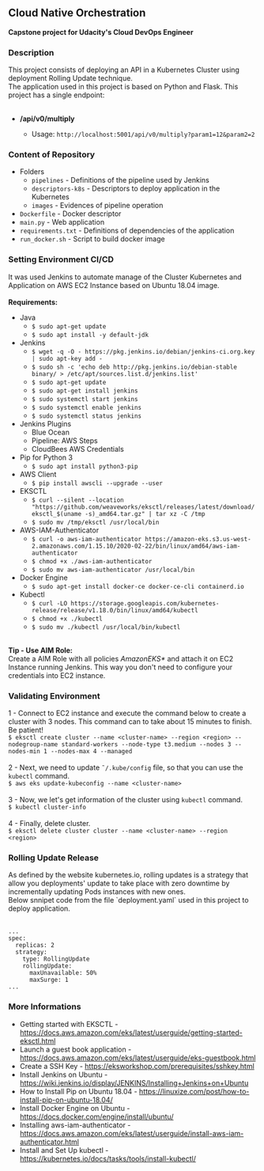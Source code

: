 
<h2>Cloud Native Orchestration</h2>

<strong>Capstone project for Udacity's Cloud DevOps Engineer</strong><br/>

<h3>Description</h3>
This project consists of deploying an API in a Kubernetes Cluster using deployment Rolling Update technique.<br/> The application used in this project is based on Python and Flask. This project has a single endpoint:<br/><br/>
<ul>
  <li><strong>/api/v0/multiply</strong></li>
  <ul>
    <li>Usage: <code>http://localhost:5001/api/v0/multiply?param1=12&#38;param2=2</code></li>
  </ul>
</ul>

<h3>Content of Repository</h3>
<ul>
  <li>
    Folders
    <ul>
      <li><code>pipelines</code> - Definitions of the pipeline used by Jenkins </li>
      <li><code>descriptors-k8s</code> - Descriptors to deploy application in the Kubernetes </li>
      <li><code>images</code> - Evidences of pipeline operation</li>      
    </ul>
  </li>
  <li><code>Dockerfile</code> - Docker descriptor</li>
  <li><code>main.py</code> - Web application</li>
  <li><code>requirements.txt</code> - Definitions of dependencies of the application</li>
  <li><code>run_docker.sh</code> - Script to build docker image</li>  
</ul>

<h3>Setting Environment CI/CD</h3>
It was used Jenkins to automate manage of the Cluster Kubernetes and Application on AWS EC2 Instance based on Ubuntu 18.04 image. <br/><br/>
<strong>Requirements:</strong>
<ul>
  <li>
    Java
    <ul>
      <li><code>$ sudo apt-get update</code></li>
      <li><code>$ sudo apt install -y default-jdk</code></li>
    </ul>
  </li>
  <li>
    Jenkins
    <ul>  
      <li><code>$ wget -q -O - https://pkg.jenkins.io/debian/jenkins-ci.org.key | sudo apt-key add -</code></li>
      <li><code>$ sudo sh -c 'echo deb http://pkg.jenkins.io/debian-stable binary/ > /etc/apt/sources.list.d/jenkins.list'</code></li>
      <li><code>$ sudo apt-get update</code></li>
      <li><code>$ sudo apt-get install jenkins</code></li>     
      <li><code>$ sudo systemctl start jenkins</code></li>
      <li><code>$ sudo systemctl enable jenkins</code></li>
      <li><code>$ sudo systemctl status jenkins</code></li>      
    </ul>
  </li>
  
  <li>
    Jenkins Plugins
    <ul>
      <li>Blue Ocean</li>
      <li>Pipeline: AWS Steps</li>
      <li>CloudBees AWS Credentials</li>      
    </ul>
  </li>
  
  <li>
    Pip for Python 3
    <ul>
      <li><code>$ sudo apt install python3-pip</code></li>
    </ul>  
  </li>  
  
  <li>
    AWS Client
    <ul>  
      <li><code>$ pip install awscli --upgrade --user</code></li>  
    </ul>
  </li>
  
  <li>
    EKSCTL
    <ul>
      <li><code>$ curl --silent --location "https://github.com/weaveworks/eksctl/releases/latest/download/eksctl_$(uname -s)_amd64.tar.gz" | tar xz -C /tmp</code></li>
      <li><code>$ sudo mv /tmp/eksctl /usr/local/bin</code></li>
    </ul>    
  </li>
  
  <li>
    AWS-IAM-Authenticator
    <ul>
      <li><code>$ curl -o aws-iam-authenticator https://amazon-eks.s3.us-west-2.amazonaws.com/1.15.10/2020-02-22/bin/linux/amd64/aws-iam-authenticator</code></li>
      <li><code>$ chmod +x ./aws-iam-authenticator</code></li>
      <li><code>$ sudo mv aws-iam-authenticator /usr/local/bin</code></li>      
    </ul>    
  </li>
  
  <li>
    Docker Engine
    <ul>      
      <li><code>$ sudo apt-get install docker-ce docker-ce-cli containerd.io</code></li> 
    </ul>
  
  <li>
    Kubectl
    <ul>  
      <li><code>$ curl -LO https://storage.googleapis.com/kubernetes-release/release/v1.18.0/bin/linux/amd64/kubectl</code></li>
      <li><code>$ chmod +x ./kubectl</code></li>
      <li><code>$ sudo mv ./kubectl /usr/local/bin/kubectl</code></li>      
    </ul>
  </li>
</ul>
<br/>
<strong>Tip - Use AIM Role:</strong><br/>
Create a AIM Role with all policies <i>AmazonEKS*</i> and attach it on EC2 Instance running Jenkins. This way you don't need to configure your credentials into EC2 instance.<br/>

<h3>Validating Environment</h3>
1 - Connect to EC2 instance and execute the command below to create a cluster with 3 nodes. This command can to take about 15 minutes to finish. Be patient!<br/>
<code>$ eksctl create cluster --name &#60;cluster-name&#62; --region &#60;region&#62; --nodegroup-name standard-workers --node-type t3.medium --nodes 3 --nodes-min 1 --nodes-max 4 --managed</code><br/><br/>
2 - Next, we need to update <code>˜/.kube/config</code> file, so that you can use the <code>kubectl</code> command.<br/>
<code>$ aws eks update-kubeconfig --name &#60;cluster-name&#62;</code><br/><br/>
3 - Now, we let's get information of the cluster using <code>kubectl</code> command.<br/>
<code>$ kubectl cluster-info</code><br/><br/>
4 - Finally, delete cluster.<br/>
<code>$ eksctl delete cluster cluster --name &#60;cluster-name&#62; --region &#60;region&#62;</code>

<h3>Rolling Update Release</h3>
As defined by the website kubernetes.io, rolling updates is a strategy that allow you deployments' update to take place with zero downtime by incrementally updating Pods instances with new ones. 
<br/>
Below snnipet code from the file `deployment.yaml` used in this project to deploy application.<br/><br/>

```
...
spec:
  replicas: 2
  strategy:
    type: RollingUpdate
    rollingUpdate:
      maxUnavailable: 50%
      maxSurge: 1
...
```

<h3>More Informations</h3>
<ul>
  <li>Getting started with EKSCTL - <a href="https://docs.aws.amazon.com/eks/latest/userguide/getting-started-eksctl.html">https://docs.aws.amazon.com/eks/latest/userguide/getting-started-eksctl.html</a></li>
  <li>Launch a guest book application - <a href="https://docs.aws.amazon.com/eks/latest/userguide/eks-guestbook.html">https://docs.aws.amazon.com/eks/latest/userguide/eks-guestbook.html</a></li>
  <li>Create a SSH Key - <a href="https://eksworkshop.com/prerequisites/sshkey.html">https://eksworkshop.com/prerequisites/sshkey.html</a></li>  
  <li>Install Jenkins on Ubuntu - <a href="https://wiki.jenkins.io/display/JENKINS/Installing+Jenkins+on+Ubuntu">https://wiki.jenkins.io/display/JENKINS/Installing+Jenkins+on+Ubuntu</a></li>
  <li>How to Install Pip on Ubuntu 18.04 - <a href="https://linuxize.com/post/how-to-install-pip-on-ubuntu-18.04/">https://linuxize.com/post/how-to-install-pip-on-ubuntu-18.04/</a></li>  
  <li>Install Docker Engine on Ubuntu - <a href="https://docs.docker.com/engine/install/ubuntu/">https://docs.docker.com/engine/install/ubuntu/</a></li>
  <li>Installing aws-iam-authenticator - <a href="https://docs.aws.amazon.com/eks/latest/userguide/install-aws-iam-authenticator.html">https://docs.aws.amazon.com/eks/latest/userguide/install-aws-iam-authenticator.html</a></li>
  <li>Install and Set Up kubectl - <a href="https://kubernetes.io/docs/tasks/tools/install-kubectl/">https://kubernetes.io/docs/tasks/tools/install-kubectl/</a></li>  
</ul>
